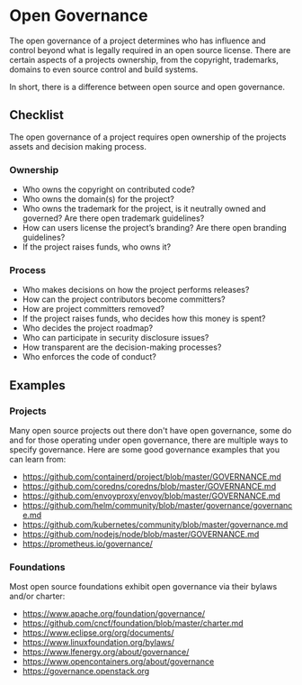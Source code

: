 # Open Governance

The open governance of a project determines who has influence and control beyond what is legally required in an open source license. There are certain aspects of a projects ownership, from the copyright, trademarks, domains to even source control and build systems.

In short, there is a difference between open source and open governance.

## Checklist

The open governance of a project requires open ownership of the projects assets and decision making process.

### Ownership

* Who owns the copyright on contributed code?
* Who owns the domain(s) for the project?
* Who owns the trademark for the project, is it neutrally owned and governed? Are there open trademark guidelines?
* How can users license the project’s branding? Are there open branding guidelines?
* If the project raises funds, who owns it?

### Process

* Who makes decisions on how the project performs releases?
* How can the project contributors become committers?
* How are project committers removed?
* If the project raises funds, who decides how this money is spent?
* Who decides the project roadmap?
* Who can participate in security disclosure issues?
* How transparent are the decision-making processes?
* Who enforces the code of conduct?

## Examples

### Projects

Many open source projects out there don't have open governance, some do and for those operating under open governance, there are multiple ways to specify governance. Here are some good governance examples that you can learn from:

* https://github.com/containerd/project/blob/master/GOVERNANCE.md
* https://github.com/coredns/coredns/blob/master/GOVERNANCE.md
* https://github.com/envoyproxy/envoy/blob/master/GOVERNANCE.md
* https://github.com/helm/community/blob/master/governance/governance.md
* https://github.com/kubernetes/community/blob/master/governance.md
* https://github.com/nodejs/node/blob/master/GOVERNANCE.md
* https://prometheus.io/governance/

### Foundations

Most open source foundations exhibit open governance via their bylaws and/or charter:

* https://www.apache.org/foundation/governance/
* https://github.com/cncf/foundation/blob/master/charter.md
* https://www.eclipse.org/org/documents/
* https://www.linuxfoundation.org/bylaws/
* https://www.lfenergy.org/about/governance/
* https://www.opencontainers.org/about/governance
* https://governance.openstack.org

